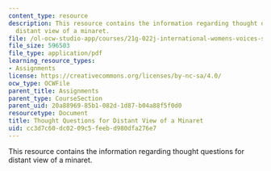 ```yaml
---
content_type: resource
description: This resource contains the information regarding thought questions for
  distant view of a minaret.
file: /ol-ocw-studio-app/courses/21g-022j-international-womens-voices-spring-2004/cc3d7c60dc0209c5feebd980dfa276e7_MIT21G_022JS04_f_ds.pdf
file_size: 596503
file_type: application/pdf
learning_resource_types:
- Assignments
license: https://creativecommons.org/licenses/by-nc-sa/4.0/
ocw_type: OCWFile
parent_title: Assignments
parent_type: CourseSection
parent_uid: 20a88969-85b1-082d-1d87-b04a88f5f0d0
resourcetype: Document
title: Thought Questions for Distant View of a Minaret
uid: cc3d7c60-dc02-09c5-feeb-d980dfa276e7
---
```

This resource contains the information regarding thought questions for distant view of a minaret.